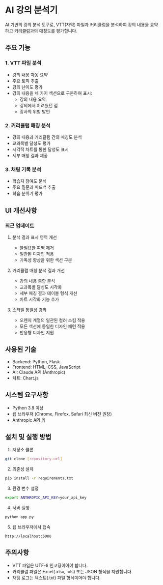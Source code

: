 # AI 강의 분석기

AI 기반의 강의 분석 도구로, VTT(자막) 파일과 커리큘럼을 분석하여 강의 내용을 요약하고 커리큘럼과의 매칭도를 평가합니다.

## 주요 기능

### 1. VTT 파일 분석
- 강의 내용 자동 요약
- 주요 토픽 추출
- 강의 난이도 평가
- 강의 내용을 세 가지 섹션으로 구분하여 표시:
  - 강의 내용 요약
  - 강의에서 어려웠던 점
  - 강사의 위험 발언

### 2. 커리큘럼 매칭 분석
- 강의 내용과 커리큘럼 간의 매칭도 분석
- 교과목별 달성도 평가
- 시각적 차트를 통한 달성도 표시
- 세부 매칭 결과 제공

### 3. 채팅 기록 분석
- 학습자 참여도 분석
- 주요 질문과 피드백 추출
- 학습 분위기 평가

## UI 개선사항

### 최근 업데이트
1. 분석 결과 표시 영역 개선
   - 불필요한 여백 제거
   - 일관된 디자인 적용
   - 가독성 향상을 위한 섹션 구분

2. 커리큘럼 매칭 분석 결과 개선
   - 강의 내용 종합 분석
   - 교과목별 달성도 시각화
   - 세부 매칭 결과 테이블 형식 개선
   - 차트 시각화 기능 추가

3. 스타일 통일성 강화
   - 오렌지 계열의 일관된 컬러 스킴 적용
   - 모든 섹션에 동일한 디자인 패턴 적용
   - 반응형 디자인 지원

## 사용된 기술
- Backend: Python, Flask
- Frontend: HTML, CSS, JavaScript
- AI: Claude API (Anthropic)
- 차트: Chart.js

## 시스템 요구사항
- Python 3.8 이상
- 웹 브라우저 (Chrome, Firefox, Safari 최신 버전 권장)
- Anthropic API 키

## 설치 및 실행 방법
1. 저장소 클론
```bash
git clone [repository-url]
```

2. 의존성 설치
```bash
pip install -r requirements.txt
```

3. 환경 변수 설정
```bash
export ANTHROPIC_API_KEY=your_api_key
```

4. 서버 실행
```bash
python app.py
```

5. 웹 브라우저에서 접속
```
http://localhost:5000
```

## 주의사항
- VTT 파일은 UTF-8 인코딩이어야 합니다.
- 커리큘럼 파일은 Excel(.xlsx, .xls) 또는 JSON 형식을 지원합니다.
- 채팅 로그는 텍스트(.txt) 파일 형식이어야 합니다.
